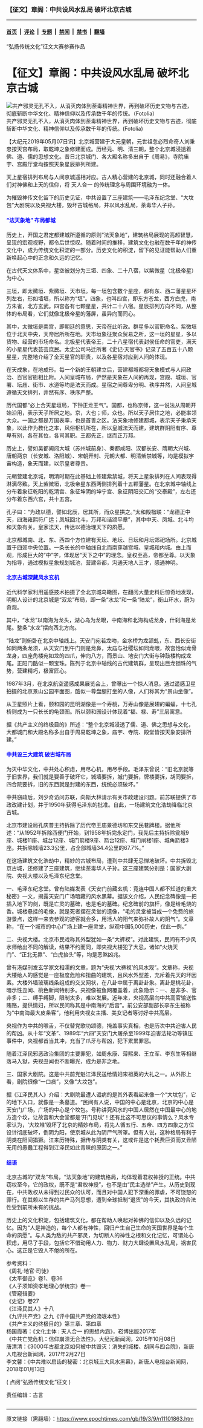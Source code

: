 ### 【征文】章阁：中共设风水乱局 破坏北京古城

---

#### [首页](../../../..?n11101863) &nbsp;|&nbsp; [评论](../../../../../epoch-comment?n11101863) &nbsp;|&nbsp; [专题](../../../../../epoch-special?n11101863) &nbsp;|&nbsp; [禁闻](../../../../../epoch-news?n11101863) &nbsp;|&nbsp; [禁书](../../../../../books?n11101863) &nbsp;|&nbsp; [翻墙](https://github.com/gfw-breaker/nogfw/blob/master/README.md?n11101863)


<div class="column" id="artbody" itemprop="articleBody">
 <div class="whitebg">
  <div class="column">
   <div class="arttop mbottom20">
    <div class="toptitle">
     “弘扬传统文化”征文大赛参赛作品
    </div>
    <h1 class="title">
     【征文】章阁：中共设风水乱局 破坏北京古城
    </h1>
    <span class="pad5">
     <ok href="https://i.epochtimes.com/assets/uploads/2019/04/4a85da291a4108060358a3d1c6833b5f.jpg" target="_blank">
      <img alt="共产邪灵无孔不入，从消灭肉体到荼毒精神世界，再到破坏历史文物与古迹，彻底斩断中华文化、精神信仰以及传承数千年的传统。（Fotolia）" class="aligncenter wp-post-image" src="https://i.epochtimes.com/assets/uploads/2019/04/4a85da291a4108060358a3d1c6833b5f.jpg"/>
     </ok>
     <div class="imgtxt caption">
      共产邪灵无孔不入，从消灭肉体到荼毒精神世界，再到破坏历史文物与古迹，彻底斩断中华文化、精神信仰以及传承数千年的传统。(Fotolia)
     </div>
    </span>
   </div>
  </div>
  <!-- article content begin -->
  <p>
   【大纪元2019年05月07日讯】北京城营建于大元皇朝，元世祖忽必烈命奇人刘秉忠按天宫布局，取乾坤之象修建而成。历经元、明、清三朝，整个北京城浸透着佛、道、儒的思想文化。昔日北京城门、各大殿名称多出自于《周易》，寺院庙宇、宫殿厅堂均按照天象星辰排列所建。
  </p>
  <p>
   天上星宿排列布局与人间京城遥相对应。古人精心营建的北京城，同时还融合着人们对神佛和上天的信仰，将
   <ok href="https://www.epochtimes.com/gb/tag/%E5%A4%A9%E4%BA%BA%E5%90%88%E4%B8%80.html">
    天人合一
   </ok>
   的传统理念与周围环境融为一体。
  </p>
  <p>
   为摧毁神传文化留下的历史见证，中共设置了三座建筑——毛泽东纪念堂、“大坟包”大剧院以及央视大楼，毁坏古城格局，并以风水乱局，荼毒华人子孙。
  </p>
  <h4>
   <span style="color: #0000ff;">
    <strong>
     “法天象地” 布局都城
    </strong>
   </span>
  </h4>
  <p>
   历史上，开国之君定都建城所遵循的原则“法天象地”，建筑格局展现的高超智慧，呈现的宏观视野，都令后世惊叹。随着时间的推移，建筑文化也融在数千年的神传文化中，成为传统文化积淀的一部分。历史文化的积淀，留下的见证能帮助人们重新唤起心中的正念和久远的记忆。
  </p>
  <p>
   在古代天文体系中，星空被划分为三垣、四象、二十八宿，以紫微星（北极帝星）为中心。
  </p>
  <p>
   三垣，即太微垣、紫微垣、天市垣。每一垣包含数个星座，都有东、西二藩星星环列左右，形如墙垣，所以称为“垣”。四象，也叫四宫，即东方苍龙，西方白虎，南方朱雀，北方玄武。四宫各有七颗星星，共计二十八宿。星辰排列方向不同，从整体的布局看，它们就像北极帝星的藩屏，虽异向而同心。
  </p>
  <p>
   其中，太微垣是南宫，即朝廷的意思，天帝在此听政。群星多以官职命名。紫微垣位于北天中央，天帝居所所在地。天市垣象征聚众贸易之所，这一垣的星星，多以货物、经营的市场命名。北极星代表帝王，二十八星宿代表封侯任命的官吏，满天的小星星代表芸芸庶民。太史公司马迁所著《史记·天官书》记录了五百五十八颗星星，完整地介绍了全天星官的职责，以及各星宿对应到人间的体现。
  </p>
  <p>
   在天成象，在地成形。每一个新的王朝建立后，营建都城都将天象模式与人间政治、百官官衙相比附。人间皇城布局，俨然是天象在人间的再现，宫殿、城垣、官署、坛庙、街市、水道等均是法天而成。星宿之间尊卑分明、秩序井然，人间皇城遵循天文排列，井然有序、秩序严整。
  </p>
  <p>
   历代国都“必上合天星垣局，下钟正龙王气”。国都，也称京师，这一说法从周朝开始沿用，表示天子所居之地。京，大也；师，众也。所以天子居住之地，必能率领大众。一国之都是万国表率，也是首善之区。法天象地修建都城，表示天子秉承天象，以此作为教化之本，风俗枢机所在，所以皇城法天而建，建筑群阴阳有序、尊卑有别，各在其位，各司其职。王都先正，继而正万邦。
  </p>
  <p>
   历史上，譬如吴都阖闾大城（苏州城前身）、秦都咸阳、汉都长安、隋朝大兴城、唐朝两京（长安城、洛阳城）、宋朝开封、元朝大都、明清紫禁城等，均是模拟宇宙构造，象天而建，以示皇者尊贵。
  </p>
  <p>
   元朝营建北京城，明清时期在此基础上修建紫禁城，将天上星象排列在人间表现得淋漓尽致。天上紫微垣，北极帝星东西两侧排列着十五颗藩星。在北京城中轴线上分布着象征乾阳的乾清宫、象征坤阴的坤宁宫、象征阴阳交汇的“交泰殿”，左右还分布着东西六宫，共十五宫。
  </p>
  <p>
   孔子曰：“为政以德，譬如北辰，居其所，而众星拱之。”太和殿楹联：“龙德正中天，四海雍熙符广运；凤城回北斗，万邦和谐颂平章”，其中中天、凤城、北斗均和天象有关。皇家法天，传达以德治理天下的夙愿。
  </p>
  <p>
   北京都城南、北、东、西四个方位建有天坛、地坛、日坛和月坛郊祀场所。北京城置于四郊中央位置。一条长长的中轴线自北而南穿越宫城、皇城和内城。由上而观，形成巨大的“中”字，体现居“天下之中”的理念。皇权至高，帝都至尊。以天象为指导，通过模拟星象规划城池，营建帝都，沟通天地人三才，感通神明。
  </p>
  <h4>
   <span style="color: #0000ff;">
    <strong>
     北京古城深藏风水玄机
    </strong>
   </span>
  </h4>
  <p>
   近代科学家利用遥感技术拍摄了全北京城鸟瞰图，在翻阅大量史料后惊奇地发现，明朝人设计的北京城是“双龙”布局，即一条“水龙”和一条“陆龙”，衡山环水，蔚为奇观。
  </p>
  <p>
   其中，“水龙”以南海为龙头，湖心岛为龙眼，中南海和北海构成龙身，什刹海是龙尾。整条“水龙”摆向西北方向。
  </p>
  <p>
   “陆龙”则俯卧在北京中轴线上。天安门宛若龙吻，金水桥为龙颔虬，东、西长安街如同两条龙须，从天安门到午门则是龙鼻，太庙与社稷坛如同龙眼，故宫恰似龙骨龙身，四座角楼宛如龙的四爪，伸向八方，而景山、地安门大街与钟鼓楼构成龙尾。正阳门酷似一颗宝珠。陈列于北京中轴线的古代建筑群，呈现出巨龙锁珠的气势，营建精巧，极富匠心。
  </p>
  <p>
   1987年3月，在北京航空遥感成果展览会上，曾曝出一个惊人消息。通过遥感卫星拍摄的北京景山公园平面图，酷似一尊盘腿打坐的人像，人们称其为“景山坐像”。
  </p>
  <p>
   从卫星照片上看，颐和园的昆明湖像是一个寿桃，万寿山像是展翅的蝙蝠，十七孔桥则成为一只长长的龟颈图。所以颐和园设计体现着“福、禄、寿”三层寓意。
  </p>
  <p>
   据《共产主义的终极目的》所述：“整个北京城浸透了儒、道、佛之思想与文化，大都城门和大殿名称多出自于周易乾坤之象，庙宇、寺院、殿堂皆按天象安排所建。”
  </p>
  <h4>
   <span style="color: #0000ff;">
    <strong>
     中共设三大建筑 破古城布局
    </strong>
   </span>
  </h4>
  <p>
   为灭中华文化，中共处心积虑，用尽心机，用尽手段。毛泽东曾说：“旧北京就等于旧世界，我们就是要善于破坏它，城墙要拆，城门要拆，牌楼要拆，胡同要拆，四合院要拆，旧的东西就是封建的东西，统统必须破坏。”
  </p>
  <p>
   中共窃政后，刘少奇访问苏联，向斯大林请示有关市政建设问题。前苏联提供了市政改建计划，并于1950年获得毛泽东的批准。自此，一场建筑文化浩劫降临北京古城。
  </p>
  <p>
   北京市建设局孔庆普主持拆除了历代帝王庙景德坊和东交民巷牌楼。据他所述：“从1952年拆除西便门开始，到1958年拆完永定门，我先后主持拆除瓮城9座、城楼11座、城台12座、城门箭楼9座、箭台12座、城门闸楼1座、城角箭楼3座。共拆除城墙23.3公里，占全部城墙34.4公里的67.7%。”
  </p>
  <p>
   在这场建筑文化浩劫中，精妙的古城布局，遭到中共肆无忌惮地破坏。中共拆毁北京古城，还修建了三座建筑，继续荼毒华人子孙。这三座建筑分别是：国家大剧院、央视大楼以及毛泽东纪念堂。
  </p>
  <p>
   一、毛泽东纪念堂。曾有陆媒发表《天安门前藏玄机：竟连中国人都不知道的重大秘密》一文，揭露天安门广场暗藏的风水黑幕。据该文介绍，人民纪念碑像是一把插入地下的剑，既是亡灵的墓碑，也是毛的墓碑。纪念碑前的旗杆，像是给毛烧的香。城楼悬挂的毛像，就是死者摆在灵堂的遗像，“毛的灵堂被当成一个免费的旅游景点，这样一来去参观的游客就会多，用活人的阳气来弥补故人的阴气”。文章称，“在一个城市的中心广场上建一座灵堂，纵观中国5,000历史，仅此一例。”
  </p>
  <p>
   二、央视大楼。北京市民戏称其外型犹如一条“大裤衩”。对此建筑，民间有不少风水师给出不同的解读，结果不约而同，即央视大楼犯了大忌，诸如“火烧天门”、“正北无靠”、“白虎抬头”等，均是恶煞凶兆。
  </p>
  <p>
   曾有港媒刊发玄学家文相濡的文章，题为“央视‘大裤衩’的风水观”。文章称，央视大楼给人的感觉是一座极度危险和扭曲的建筑，且风水外型差，充斥着先天的坏因素。大楼外墙玻璃线条组成的交叉网状，在八卦中属于离卦卦象。离卦是桃花卦，暗示性丑闻、桃色新闻特别多。央视像被鱼网覆盖着，此象隐示：一、是非多、官非多；二、缚手缚脚，限制太多，难以发展。近年来，央视高层向中共高官输送性贿赂，提供情妇，所以民间称其是中南海的“后宫”。前公安部副部长李东生被称为“中南海最大皮条客”，他利用央视女主播、美女记者等讨好中共高层。
  </p>
  <p>
   央视作为中共的喉舌，不仅替党歌功颂德，掩盖事实真相，也是历次中共迫害人民的帮凶。从十年“文革”、1989年“六四”天安门大屠杀至1999年迫害法轮功等镇压事件中，央视都首当其冲，充当了爪牙与帮凶，犯下累累罪恶。
  </p>
  <p>
   随着江泽民邪恶政治集团的主要罪犯，如周永康、薄熙来、王立军、李东生等相继落马入狱，央视丑闻也不断曝光，成为是非之地。
  </p>
  <p>
   三、国家大剧院。这是中共前党魁江泽民送给情妇宋祖英的大礼之一。从外形上看，剧院很像“一口痰”，又像“大坟包”。
  </p>
  <p>
   据《江泽民其人》介绍：大剧院最遭人诟病的是其外表看起来像一个“大坟包”，它的地下入口，就像是一条墓道。“民间有人说，中国的中心是北京，北京的中心是天安门广场，广场的中心是个坟包。号称讲究风水的中国人居然在中国最中心的地方造个坟，让故宫和大会堂都是‘开门见坟’！还有比这不可思议的事情么？风水专家认为，‘大坟堆’毁坏了北京的精妙布局，将先人循五行、五帝、四方四象之方位设计彻底破坏，倒阴为阳，使京城从此为阴尸气所罩。但有人说，这种格局有利于阴类在阳间猖獗。江来历特殊，据传与阴类有关，这或许是这个耗费巨资而又丑陋无用的愚蠢工程得到江泽民如此青睐的原因之一。”
  </p>
  <h4>
   <span style="color: #0000ff;">
    <strong>
     结语
    </strong>
   </span>
  </h4>
  <p>
   北京古城的“双龙”布局，“法天象地”的建筑格局，均体现着君权神授的正统。中共窃权至今，它的政权，既不是“君权神授”，也不是由“民主选举”产生。从历史到现在，中共政权从未得到过民众的认可，而且对中国人犯下深重的罪虐，不可饶恕的罪行。在其赖以生存的共产马列思想，遭到全球抵制“退货”的今天，其执政的合法性受到前所未有的挑战。
  </p>
  <p>
   历史上的文化积淀，包括建筑文化，都在帮助人唤起对神佛的信仰以及久远的记忆。因为“人是神造的，每个人都有神性，回归产生自己生命的天国世界是每个生命的夙愿”。与人类为敌的共产邪灵，为切断人的神性之根和文化记忆，可谓处心积虑，用尽了手段，包括它不惜动用人力、物力、财力大肆设置风水乱局，祸害民心。这正是它毁人不倦的所在。
  </p>
  <p>
   参考资料：
   <br/>
   《周礼·地官·司徒》
   <br/>
   《太平御览》卷1、卷36
   <br/>
   《人子须知资孝地理心学统宗》卷一
   <br/>
   《管窥辑要》
   <br/>
   《史记》卷27
   <br/>
   《江泽民其人》十八
   <br/>
   《九评共产党》之九《评中国共产党的流氓本性》
   <br/>
   《共产主义的终极目的》第三章、第四章
   <br/>
   杨国霞著：《文化主体 :
   <ok href="https://www.epochtimes.com/gb/tag/%E5%A4%A9%E4%BA%BA%E5%90%88%E4%B8%80.html">
    天人合一
   </ok>
   的思想内涵》，崧博出版2017年
   <br/>
   《中共亡党危机：信仰崩溃无合法性》，大纪元新闻网，2015年10月08日
   <br/>
   唐清清：《3000年古都北京如何被中共毁灭：消失的城楼、胡同与四合院》，新唐人电视台新闻网，2017年2月27日
   <br/>
   李文馨：《中共难以启齿的秘密：北京城三大风水黑幕》，新唐人电视台新闻网，2018年01月13日
  </p>
  <p>
   (
   <ok href="https://www.epochtimes.com/gb/tag/%E5%BC%98%E6%89%AC%E4%BC%A0%E7%BB%9F%E6%96%87%E5%8C%96%E5%BE%81%E6%96%87.html">
    点阅“弘扬传统文化”征文
   </ok>
   )
  </p>
  <p>
   责任编辑：古言
  </p>
  <!-- article content end -->
 </div>
</div>


---

原文链接（需翻墙）：https://www.epochtimes.com/gb/19/3/9/n11101863.htm